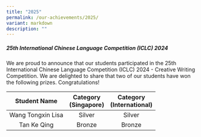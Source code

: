 ```yaml
---
title: "2025"
permalink: /our-achievements/2025/
variant: markdown
description: ""
---
```

##### **25th International Chinese Language Competition (ICLC) 2024**
We are proud to announce that our students participated in the 25th International Chinese Language Competition (ICLC) 2024 - Creative Writing Competition. We are delighted to share that two of our students have won the following prizes. Congratulations!

| Student Name  | Category<br>(Singapore) | Category<br>(International) |
| :--------: | :--------: | :--------: |
| Wang Tongxin Lisa | Silver | Silver |
| Tan Ke Qing | Bronze | Bronze |